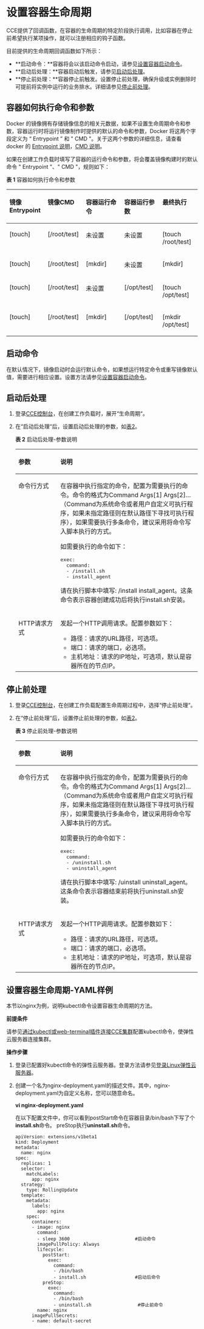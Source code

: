 # 设置容器生命周期<a name="cce_01_0105"></a>

CCE提供了回调函数，在容器的生命周期的特定阶段执行调用，比如容器在停止前希望执行某项操作，就可以注册相应的钩子函数。

目前提供的生命周期回调函数如下所示：

-   **启动命令：**容器将会以该启动命令启动，请参见[设置容器启动命令](设置容器启动命令.md)。
-   **启动后处理：**容器启动后触发，请参见[启动后处理](#section15243544163715)。
-   **停止前处理：**容器停止前触发。设置停止前处理，确保升级或实例删除时可提前将实例中运行的业务排水。详细请参见[停止前处理](#section2334114473712)。

## 容器如何执行命令和参数<a name="section913591582414"></a>

Docker 的镜像拥有存储镜像信息的相关元数据，如果不设置生命周期命令和参数，容器运行时将运行镜像制作时提供的默认的命令和参数，Docker 将这两个字段定义为 “ Entrypoint ” 和 " CMD "。关于这两个参数的详细信息，请查看 docker 的  [Entrypoint 说明](https://docs.docker.com/engine/reference/builder/#/entrypoint)，[CMD 说明](https://docs.docker.com/engine/reference/builder/#/cmd)。

如果在创建工作负载时填写了容器的运行命令和参数，将会覆盖镜像构建时的默认命令 " Entrypoint "、" CMD "，规则如下：

**表 1**  容器如何执行命令和参数

<a name="table4833929202611"></a>
<table><thead align="left"><tr id="row1683442952610"><th class="cellrowborder" valign="top" width="20%" id="mcps1.2.6.1.1"><p id="p17834192919269"><a name="p17834192919269"></a><a name="p17834192919269"></a>镜像 Entrypoint</p>
</th>
<th class="cellrowborder" valign="top" width="20%" id="mcps1.2.6.1.2"><p id="p168345294268"><a name="p168345294268"></a><a name="p168345294268"></a>镜像CMD</p>
</th>
<th class="cellrowborder" valign="top" width="20%" id="mcps1.2.6.1.3"><p id="p283416297265"><a name="p283416297265"></a><a name="p283416297265"></a>容器运行命令</p>
</th>
<th class="cellrowborder" valign="top" width="20%" id="mcps1.2.6.1.4"><p id="p583412914264"><a name="p583412914264"></a><a name="p583412914264"></a>容器运行参数</p>
</th>
<th class="cellrowborder" valign="top" width="20%" id="mcps1.2.6.1.5"><p id="p198341629182620"><a name="p198341629182620"></a><a name="p198341629182620"></a>最终执行</p>
</th>
</tr>
</thead>
<tbody><tr id="row283622962618"><td class="cellrowborder" valign="top" width="20%" headers="mcps1.2.6.1.1 "><p id="p583642920263"><a name="p583642920263"></a><a name="p583642920263"></a>[touch]</p>
</td>
<td class="cellrowborder" valign="top" width="20%" headers="mcps1.2.6.1.2 "><p id="p128361129162616"><a name="p128361129162616"></a><a name="p128361129162616"></a>[/root/test]</p>
</td>
<td class="cellrowborder" valign="top" width="20%" headers="mcps1.2.6.1.3 "><p id="p15836162952619"><a name="p15836162952619"></a><a name="p15836162952619"></a>未设置</p>
</td>
<td class="cellrowborder" valign="top" width="20%" headers="mcps1.2.6.1.4 "><p id="p18836529172618"><a name="p18836529172618"></a><a name="p18836529172618"></a>未设置</p>
</td>
<td class="cellrowborder" valign="top" width="20%" headers="mcps1.2.6.1.5 "><p id="p1836132922617"><a name="p1836132922617"></a><a name="p1836132922617"></a>[touch /root/test]</p>
</td>
</tr>
<tr id="row283662932612"><td class="cellrowborder" valign="top" width="20%" headers="mcps1.2.6.1.1 "><p id="p3836229172615"><a name="p3836229172615"></a><a name="p3836229172615"></a>[touch]</p>
</td>
<td class="cellrowborder" valign="top" width="20%" headers="mcps1.2.6.1.2 "><p id="p18836142932613"><a name="p18836142932613"></a><a name="p18836142932613"></a>[/root/test]</p>
</td>
<td class="cellrowborder" valign="top" width="20%" headers="mcps1.2.6.1.3 "><p id="p1183602917269"><a name="p1183602917269"></a><a name="p1183602917269"></a>[mkdir]</p>
</td>
<td class="cellrowborder" valign="top" width="20%" headers="mcps1.2.6.1.4 "><p id="p983642982611"><a name="p983642982611"></a><a name="p983642982611"></a>未设置</p>
</td>
<td class="cellrowborder" valign="top" width="20%" headers="mcps1.2.6.1.5 "><p id="p1183612293269"><a name="p1183612293269"></a><a name="p1183612293269"></a>[mkdir]</p>
</td>
</tr>
<tr id="row9836152912618"><td class="cellrowborder" valign="top" width="20%" headers="mcps1.2.6.1.1 "><p id="p167981050113418"><a name="p167981050113418"></a><a name="p167981050113418"></a>[touch]</p>
</td>
<td class="cellrowborder" valign="top" width="20%" headers="mcps1.2.6.1.2 "><p id="p17837142972617"><a name="p17837142972617"></a><a name="p17837142972617"></a>[/root/test]</p>
</td>
<td class="cellrowborder" valign="top" width="20%" headers="mcps1.2.6.1.3 "><p id="p168379292269"><a name="p168379292269"></a><a name="p168379292269"></a>未设置</p>
</td>
<td class="cellrowborder" valign="top" width="20%" headers="mcps1.2.6.1.4 "><p id="p1583702911260"><a name="p1583702911260"></a><a name="p1583702911260"></a>[/opt/test]</p>
</td>
<td class="cellrowborder" valign="top" width="20%" headers="mcps1.2.6.1.5 "><p id="p58371729182613"><a name="p58371729182613"></a><a name="p58371729182613"></a>[touch /opt/test]</p>
</td>
</tr>
<tr id="row16837172972617"><td class="cellrowborder" valign="top" width="20%" headers="mcps1.2.6.1.1 "><p id="p138691301355"><a name="p138691301355"></a><a name="p138691301355"></a>[touch]</p>
</td>
<td class="cellrowborder" valign="top" width="20%" headers="mcps1.2.6.1.2 "><p id="p208371129182610"><a name="p208371129182610"></a><a name="p208371129182610"></a>[/root/test]</p>
</td>
<td class="cellrowborder" valign="top" width="20%" headers="mcps1.2.6.1.3 "><p id="p1283715298267"><a name="p1283715298267"></a><a name="p1283715298267"></a>[mkdir]</p>
</td>
<td class="cellrowborder" valign="top" width="20%" headers="mcps1.2.6.1.4 "><p id="p544733220362"><a name="p544733220362"></a><a name="p544733220362"></a>[/opt/test]</p>
</td>
<td class="cellrowborder" valign="top" width="20%" headers="mcps1.2.6.1.5 "><p id="p20837112917262"><a name="p20837112917262"></a><a name="p20837112917262"></a>[mkdir /opt/test]</p>
</td>
</tr>
</tbody>
</table>

## 启动命令<a name="section54912655316"></a>

在默认情况下，镜像启动时会运行默认命令，如果想运行特定命令或重写镜像默认值，需要进行相应设置。设置方法请参见[设置容器启动命令](设置容器启动命令.md)。

## 启动后处理<a name="section15243544163715"></a>

1.  登录[CCE控制台](https://console.huaweicloud.com/cce2.0/?utm_source=helpcenter)，在创建工作负载时，展开“生命周期“。
2.  在“启动后处理“后，设置启动后处理的参数，如[表2](#table823614643810)。

    **表 2**  启动后处理-参数说明

    <a name="table823614643810"></a>
    <table><thead align="left"><tr id="row182422468384"><th class="cellrowborder" valign="top" width="23%" id="mcps1.2.3.1.1"><p id="p122437460382"><a name="p122437460382"></a><a name="p122437460382"></a>参数</p>
    </th>
    <th class="cellrowborder" valign="top" width="77%" id="mcps1.2.3.1.2"><p id="p1924524616384"><a name="p1924524616384"></a><a name="p1924524616384"></a>说明</p>
    </th>
    </tr>
    </thead>
    <tbody><tr id="row102472046183820"><td class="cellrowborder" valign="top" width="23%" headers="mcps1.2.3.1.1 "><p id="p1248204618385"><a name="p1248204618385"></a><a name="p1248204618385"></a><span class="keyword" id="keyword391354288"><a name="keyword391354288"></a><a name="keyword391354288"></a>命令行方式</span></p>
    </td>
    <td class="cellrowborder" valign="top" width="77%" headers="mcps1.2.3.1.2 "><p id="p8249134611380"><a name="p8249134611380"></a><a name="p8249134611380"></a>在容器中执行指定的命令，配置为需要执行的命令。命令的格式为Command Args[1] Args[2]…（Command为系统命令或者用户自定义可执行程序，如果未指定路径则在默认路径下寻找可执行程序），如果需要执行多条命令，建议采用将命令写入脚本执行的方式。</p>
    <p id="p32497468380"><a name="p32497468380"></a><a name="p32497468380"></a>如需要执行的命令如下：</p>
    <pre class="screen" id="screen15250164673811"><a name="screen15250164673811"></a><a name="screen15250164673811"></a>exec: 
      command: 
      - /install.sh 
      - install_agent</pre>
    <p id="p92541146123820"><a name="p92541146123820"></a><a name="p92541146123820"></a>请在执行脚本中填写: /install install_agent。这条命令表示容器创建成功后将执行install.sh安装。</p>
    </td>
    </tr>
    <tr id="row925519462389"><td class="cellrowborder" valign="top" width="23%" headers="mcps1.2.3.1.1 "><p id="p1261104603816"><a name="p1261104603816"></a><a name="p1261104603816"></a>HTTP请求方式</p>
    </td>
    <td class="cellrowborder" valign="top" width="77%" headers="mcps1.2.3.1.2 "><p id="p162625461389"><a name="p162625461389"></a><a name="p162625461389"></a>发起一个HTTP调用请求。配置参数如下：</p>
    <a name="ul426364613385"></a><a name="ul426364613385"></a><ul id="ul426364613385"><li>路径：请求的URL路径，可选项。</li><li>端口：请求的端口，必选项。</li><li>主机地址：请求的IP地址，可选项，默认是容器所在的节点IP。</li></ul>
    </td>
    </tr>
    </tbody>
    </table>


## 停止前处理<a name="section2334114473712"></a>

1.  登录[CCE控制台](https://console.huaweicloud.com/cce2.0/?utm_source=helpcenter)，在创建工作负载配置生命周期过程中，选择“停止前处理“。
2.  在“停止前处理“后，设置停止前处理的参数，如[表2](#table823614643810)。

    **表 3**  停止前处理-参数说明

    <a name="table1541840142714"></a>
    <table><thead align="left"><tr id="row18419601274"><th class="cellrowborder" valign="top" width="23%" id="mcps1.2.3.1.1"><p id="p12419130182714"><a name="p12419130182714"></a><a name="p12419130182714"></a>参数</p>
    </th>
    <th class="cellrowborder" valign="top" width="77%" id="mcps1.2.3.1.2"><p id="p1441913013274"><a name="p1441913013274"></a><a name="p1441913013274"></a>说明</p>
    </th>
    </tr>
    </thead>
    <tbody><tr id="row04201302279"><td class="cellrowborder" valign="top" width="23%" headers="mcps1.2.3.1.1 "><p id="p6420110192718"><a name="p6420110192718"></a><a name="p6420110192718"></a><span class="keyword" id="keyword342013013273"><a name="keyword342013013273"></a><a name="keyword342013013273"></a>命令行方式</span></p>
    </td>
    <td class="cellrowborder" valign="top" width="77%" headers="mcps1.2.3.1.2 "><p id="p94204010271"><a name="p94204010271"></a><a name="p94204010271"></a>在容器中执行指定的命令，配置为需要执行的命令。命令的格式为Command Args[1] Args[2]…（Command为系统命令或者用户自定义可执行程序，如果未指定路径则在默认路径下寻找可执行程序），如果需要执行多条命令，建议采用将命令写入脚本执行的方式。</p>
    <p id="p94203082712"><a name="p94203082712"></a><a name="p94203082712"></a>如需要执行的命令如下：</p>
    <pre class="screen" id="screen6420190132712"><a name="screen6420190132712"></a><a name="screen6420190132712"></a>exec: 
      command: 
      - /uninstall.sh 
      - uninstall_agent</pre>
    <p id="p742120182716"><a name="p742120182716"></a><a name="p742120182716"></a>请在执行脚本中填写: /uinstall uninstall_agent。这条命令表示容器结束前将执行uninstall.sh安装。</p>
    </td>
    </tr>
    <tr id="row4421190152715"><td class="cellrowborder" valign="top" width="23%" headers="mcps1.2.3.1.1 "><p id="p154216032719"><a name="p154216032719"></a><a name="p154216032719"></a>HTTP请求方式</p>
    </td>
    <td class="cellrowborder" valign="top" width="77%" headers="mcps1.2.3.1.2 "><p id="p15421160122715"><a name="p15421160122715"></a><a name="p15421160122715"></a>发起一个HTTP调用请求。配置参数如下：</p>
    <a name="ul204215052713"></a><a name="ul204215052713"></a><ul id="ul204215052713"><li>路径：请求的URL路径，可选项。</li><li>端口：请求的端口，必选项。</li><li>主机地址：请求的IP地址，可选项，默认是容器所在的节点IP。</li></ul>
    </td>
    </tr>
    </tbody>
    </table>


## 设置容器生命周期-YAML样例<a name="section151181981167"></a>

本节以nginx为例，说明kubectl命令设置容器生命周期的方法。

**前提条件**

请参见[通过kubectl或web-terminal插件连接CCE集群](通过kubectl或web-terminal插件连接CCE集群.md)配置kubectl命令，使弹性云服务器连接集群。

**操作步骤**

1.  登录已配置好kubectl命令的弹性云服务器。登录方法请参见[登录Linux弹性云服务器](https://support.huaweicloud.com/usermanual-ecs/zh-cn_topic_0013771089.html)。
2.  创建一个名为nginx-deployment.yaml的描述文件。其中，nginx-deployment.yaml为自定义名称，您可以随意命名。

    **vi nginx-deployment.yaml**

    在以下配置文件中，你可以看到postStart命令在容器目录/bin/bash下写了个**install.sh**命令。 preStop执行**uninstall.sh**命令。

    ```
    apiVersion: extensions/v1beta1
    kind: Deployment
    metadata:
      name: nginx
    spec:
      replicas: 1
      selector:
        matchLabels:
          app: nginx
      strategy:
        type: RollingUpdate
      template:
        metadata:
          labels:
            app: nginx
        spec:
          containers:
          - image: nginx 
            command:
            - sleep 3600                        #启动命令
            imagePullPolicy: Always
            lifecycle:
              postStart:
                exec:
                  command:
                  - /bin/bash
                  - install.sh                  #启动后命令
              preStop:
                exec:
                  command:
                  - /bin/bash
                  - uninstall.sh                 #停止前命令
            name: nginx
          imagePullSecrets:
          - name: default-secret
    ```


